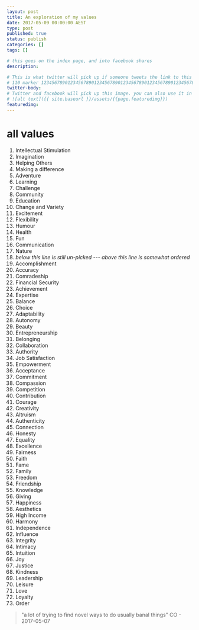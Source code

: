 ```yaml
---
layout: post
title: An exploration of my values
date: 2017-05-09 00:00:00 AEST
type: post
published: true
status: publish
categories: []
tags: []

# this goes on the index page, and into facebook shares
description:

# This is what twitter will pick up if someone tweets the link to this page
# 110 marker 1234567890123456789012345678901234567890123456789012345678901234567890123456789012345678901234567890123456789
twitter-body:
# Twitter and facebook will pick up this image. you can also use it in a post with:
# ![alt text]({{ site.baseurl }}/assets/{{page.featuredimg}})
featuredimg:
---
```

<style>
article.post li {
    margin-bottom: 0;
    font-size: 80%;
    column-width:10em;
}
article.post ol {
  column-width:10em;
}
</style>



# all values

1.  Intellectual Stimulation
1.  Imagination
1.  Helping Others
1.  Making a difference
1.  Adventure
1.  Learning
1.  Challenge
1.  Community
1.  Education
1.  Change and Variety
1.  Excitement
1.  Flexibility
1.  Humour
1.  Health
1.  Fun
1.  Communication
1.  Nature
2.  *below this line is still un-picked --- above this line is _somewhat_ ordered*
1.  Accomplishment
1.  Accuracy
1.  Comradeship
1.  Financial Security
1.  Achievement
1.  Expertise
1.  Balance
1.  Choice
1.  Adaptability
1.  Autonomy
1.  Beauty
1.  Entrepreneurship
1.  Belonging
1.  Collaboration
1.  Authority
1.  Job Satisfaction
1.  Empowerment
1.  Acceptance
1.  Commitment
1.  Compassion
1.  Competition
1.  Contribution
1.  Courage
1.  Creativity
1.  Altruism
1.  Authenticity
1.  Connection
1.  Honesty
1.  Equality
1.  Excellence
1.  Fairness
1.  Faith
1.  Fame
1.  Family
1.  Freedom
1.  Friendship
1.  Knowledge
1.  Giving
1.  Happiness
1.  Aesthetics
1.  High Income
1.  Harmony
1.  Independence
1.  Influence
1.  Integrity
1.  Intimacy
1.  Intuition
1.  Joy
1.  Justice
1.  Kindness
1.  Leadership
1.  Leisure
1.  Love
1.  Loyalty
1.  Order


> "a lot of trying to find novel ways to do usually banal things" CO - 2017-05-07
